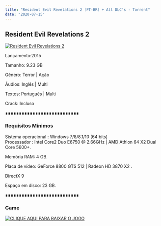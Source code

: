 ```yaml
---
title: "Resident Evil Revelations 2 [PT-BR] + All DLC's - Torrent"
date: "2020-07-15"
---
```


## Resident Evil Revelations 2

[![](https://1.bp.blogspot.com/-9tuhNvYmjA0/XpMP-817l1I/AAAAAAAAAic/--Ahe_NU6mgxnLP14NipXCgN6ZtyADiQACLcBGAsYHQ/s640/re_revelations_2_wallpaper_by_vicky_redfield-d7yox9t.png "Resident Evil Revelations 2")](https://1.bp.blogspot.com/-9tuhNvYmjA0/XpMP-817l1I/AAAAAAAAAic/--Ahe_NU6mgxnLP14NipXCgN6ZtyADiQACLcBGAsYHQ/s1600/re_revelations_2_wallpaper_by_vicky_redfield-d7yox9t.png)

  

Lançamento:2015

Tamanho: 9.23 GB

Gênero: Terror | Ação

Áudios: Inglês | Multi

Textos: Português | Multi

Crack: Incluso

∎∎∎∎∎∎∎∎∎∎∎∎∎∎∎∎∎∎∎∎∎∎∎∎∎∎∎

  

### Requisitos Minimos

Sistema operacional : Windows 7/8/8.1/10 (64 bits)  
Processador : Intel Core2 Duo E6750 @ 2.66GHz | AMD Athlon 64 X2 Dual Core 5600+. 

Memória RAM: 4 GB.

Placa de vídeo: GeForce 8800 GTS 512 | Radeon HD 3870 X2 .

DirectX 9

Espaço em disco: 23 GB.

∎∎∎∎∎∎∎∎∎∎∎∎∎∎∎∎∎∎∎∎∎∎∎∎∎∎∎

### Game

[![](https://1.bp.blogspot.com/-qtMkGv5gL20/XnDXUMM72yI/AAAAAAAAAas/3fw4QW-wPxoIAhUyb7hjqQAA1Rvne5TmQCPcBGAYYCw/s320/MAGNET{ca9bad4f721d92abc13e060f4f8dd78be4bc2e3e6ae69d619fbd104809de1ad1}2BLINK.png "CLIQUE AQUI PARA BAIXAR O JOGO")](https://ouo.io/Pn0XUB2)
